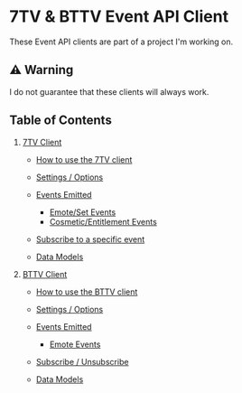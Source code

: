 # 7TV & BTTV Event API Client
These Event API clients are part of a project I'm working on.

## ⚠ Warning
I do not guarantee that these clients will always work.

## Table of Contents

1. [7TV Client](./7TV/README.md)

   * [How to use the 7TV client](./7TV/README.md#how-to-use-the-7tv-client)
   * [Settings / Options](./7TV/README.md#settings--options)
   * [Events Emitted](./7TV/README.md#events-emitted)

     * [Emote/Set Events](./7TV/README.md#emoteset-events)
     * [Cosmetic/Entitlement Events](./7TV/README.md#cosmeticentitlement-events)
   * [Subscribe to a specific event](./7TV/README.md#subscribe-to-a-specific-event)
   * [Data Models](./7TV/README.md#data-models)

2. [BTTV Client](./BTTV/README.md)

   * [How to use the BTTV client](./BTTV/README.md#how-to-use-the-bttv-client)
   * [Settings / Options](./BTTV/README.md#settings--options)
   * [Events Emitted](./BTTV/README.md#events-emitted)

     * [Emote Events](./BTTV/README.md#emote-events)
   * [Subscribe / Unsubscribe](./BTTV/README.md#subscribe--unsubscribe)
   * [Data Models](./BTTV/README.md#data-models)
